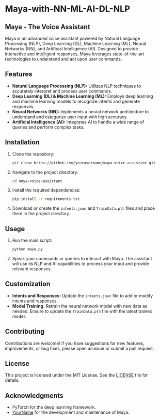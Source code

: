 # Maya-with-NN-ML-AI-DL-NLP

## Maya - The Voice Assistant

Maya is an advanced voice assistant powered by Natural Language Processing (NLP), Deep Learning (DL), Machine Learning (ML), Neural Networks (NN), and Artificial Intelligence (AI). Designed to provide interactive and intelligent responses, Maya leverages state-of-the-art technologies to understand and act upon user commands.

## Features

- **Natural Language Processing (NLP):** Utilizes NLP techniques to accurately interpret and process user commands.
- **Deep Learning (DL) & Machine Learning (ML):** Employs deep learning and machine learning models to recognize intents and generate responses.
- **Neural Networks (NN):** Implements a neural network architecture to understand and categorize user input with high accuracy.
- **Artificial Intelligence (AI):** Integrates AI to handle a wide range of queries and perform complex tasks.

## Installation

1. Clone the repository:

   ```bash
   git clone https://github.com/yourusername/maya-voice-assistant.git
   ```

2. Navigate to the project directory:

   ```bash
   cd maya-voice-assistant
   ```

3. Install the required dependencies:

   ```bash
   pip install -r requirements.txt
   ```

4. Download or create the `intents.json` and `TrainData.pth` files and place them in the project directory.

## Usage

1. Run the main script:

   ```bash
   python maya.py
   ```

2. Speak your commands or queries to interact with Maya. The assistant will use its NLP and AI capabilities to process your input and provide relevant responses.

## Customization

- **Intents and Responses:** Update the `intents.json` file to add or modify intents and responses.
- **Model Training:** Retrain the neural network model with new data as needed. Ensure to update the `TrainData.pth` file with the latest trained model.

## Contributing

Contributions are welcome! If you have suggestions for new features, improvements, or bug fixes, please open an issue or submit a pull request.

## License

This project is licensed under the MIT License. See the [LICENSE](LICENSE) file for details.

## Acknowledgments

- PyTorch for the deep learning framework.
- [YourName](https://github.com/RajeshKalidandi) for the development and maintenance of Maya.
